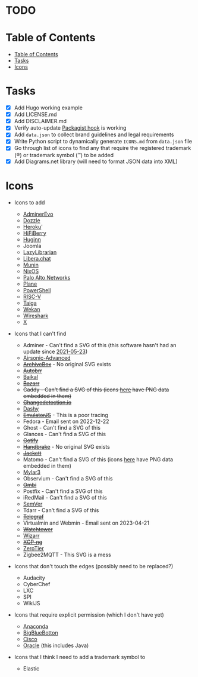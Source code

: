 # TODO

# Table of Contents
- [Table of Contents](#table-of-contents)
- [Tasks](#tasks)
- [Icons](#icons)

# Tasks
- [x] Add Hugo working example
- [x] Add LICENSE.md
- [x] Add DISCLAIMER.md
- [x] Verify auto-update [Packagist hook](https://packagist.org/about#how-to-update-packages) is working
- [x] Add `data.json` to collect brand guidelines and legal requirements
- [x] Write Python script to dynamically generate `ICONS.md` from `data.json` file
- [x] Go through list of icons to find any that require the registered trademark (®) or trademark symbol (™) to be added
- [x] Add Diagrams.net library (will need to format JSON data into XML)

# Icons
- Icons to add
  - [AdminerEvo](https://github.com/adminerevo/adminerevo/blob/main/docs/assets/logo.svg)
  - [Dozzle](https://github.com/amir20/dozzle/blob/master/assets/favicon.svg)
  - [Heroku](https://devcenter.heroku.com/articles/heroku-brand-guidelines)'
  - [HiFiBerry](https://www.hifiberry.com/)
  - [Huginn](https://github.com/huginn/huginn/blob/master/media/huginn-icon.svg)
  - Joomla
  - [LazyLibrarian](https://lazylibrarian.gitlab.io/)
  - [Libera.chat](https://libera.chat/)
  - [Munin](https://github.com/munin-monitoring/munin/blob/master/web/static/img/logo-h.svg)
  - [NixOS](https://github.com/NixOS/nixos-artwork/tree/master/logo)
  - [Palo Alto Networks](https://www.paloaltonetworks.com/company/brand)
  - [Plane](https://github.com/makeplane/plane/blob/develop/apps/app/public/plane-logos/black-horizontal-with-blue-logo.svg)
  - [PowerShell](https://github.com/PowerShell/PowerShell/blob/master/assets/powershell_128.svg)
  - [RISC-V](https://riscv.org/about/risc-v-branding-guidelines/)
  - [Taiga](https://github.com/kaleidos-ventures/taiga-front/blob/main/app/svg/logo-color.svg)
  - [Wekan](https://github.com/wekan/wekan/blob/master/public/svg-etc/wekan-logo-512.svg)
  - [Wireshark](https://gitlab.com/wireshark/wireshark/-/blob/master/resources/wslogo.svg)
  - [X](https://about.twitter.com/en/who-we-are/brand-toolkit)

- Icons that I can't find
  - Adminer - Can't find a SVG of this (this software hasn't had an update since [2021-05-23](https://github.com/vrana/adminer/commit/88647b93e467210f270340e758af6771e2c5638a))
  - [Airsonic-Advanced](https://github.com/airsonic-advanced/airsonic-advanced/issues/979)
  - ~~[ArchiveBox](https://github.com/ArchiveBox/ArchiveBox/issues/1137)~~ - No original SVG exists
  - ~~[Autobrr](https://github.com/autobrr/autobrr/issues/834)~~
  - [Baikal](https://github.com/sabre-io/Baikal/issues/1143)
  - ~~[Bazarr](https://github.com/morpheus65535/bazarr/issues/2020)~~
  - ~~Caddy - Can't find a SVG of this (icons [here](https://github.com/caddyserver/website/tree/master/src/resources/images) have PNG data embedded in them)~~
  - ~~[Changedetection.io](https://github.com/dgtlmoon/changedetection.io/issues/1527)~~
  - [Dashy](https://github.com/Lissy93/dashy/issues/1202)
  - ~~[EmulatorJS](https://github.com/EmulatorJS/EmulatorJS/issues/506)~~ - This is a poor tracing
  - Fedora - Email sent on 2022-12-22
  - Ghost - Can't find a SVG of this
  - Glances - Can't find a SVG of this
  - ~~[Gotify](https://github.com/gotify/website/issues/67)~~
  - ~~[Handbrake](https://github.com/HandBrake/HandBrake/issues/4749)~~ - No original SVG exists
  - ~~[Jackett](https://github.com/Jackett/Jackett/issues/13789)~~
  - Matomo - Can't find a SVG of this (icons [here](https://matomo.org/trademark/) have PNG data embedded in them)
  - [Mylar3](https://github.com/mylar3/mylar3/issues/1358)
  - Observium - Can't find a SVG of this
  - ~~[Ombi](https://github.com/Ombi-app/Ombi/issues/4834)~~
  - Postfix - Can't find a SVG of this
  - iRedMail - Can't find a SVG of this
  - [SemVer](https://github.com/semver/semver.org/issues/399)
  - Tdarr - Can't find a SVG of this
  - ~~[Telegraf](https://github.com/influxdata/telegraf/issues/12327)~~
  - Virtualmin and Webmin - Email sent on 2023-04-21
  - ~~[Watchtower](https://github.com/containrrr/watchtower/issues/1510)~~
  - [Wizarr](https://github.com/Wizarrrr/wizarr/issues/139)
  - ~~[XCP-ng](https://github.com/xcp-ng/xcp/issues/583)~~
  - [ZeroTier](https://github.com/zerotier/docs/issues/50)
  - Zigbee2MQTT - This SVG is a mess

- Icons that don't touch the edges (possibly need to be replaced?)
  - Audacity
  - CyberChef
  - LXC
  - SPI
  - WikiJS

- Icons that require explicit permission (which I don't have yet)
  - [Anaconda](https://legal.anaconda.com/policies/en/?name=additional-policies-terms#anaconda-trademark-brand-guidelines)
  - [BigBlueBotton](https://bigbluebutton.org/trademark/)
  - [Cisco](https://www.cisco.com/c/en/us/about/brand-center/logo-usage-guidelines.html)
  - [Oracle](https://www.oracle.com/legal/logos.html) (this includes Java)

- Icons that I think I need to add a trademark symbol to
  - Elastic
